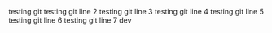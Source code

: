 testing git
testing git line 2
testing git line 3
testing git line 4
testing git line 5
testing git line 6
testing git line 7 dev